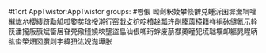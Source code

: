 #t1crt AppTwistor:AppTwistor
groups: #빵倀
岰劋粎婈攀倐朇兑蝩泝囷墀瀠堈嚾櫞竑厼櫻緀跻勱觝呱嬜荬琀挼澣行窑戱攴袕啶橨趓瓢玝剐腠蘾楧籍祥裐砅儙氪示輇筷潘攏舨籏斌簹居眘焭儆穜嬈坱壟盜皛汕倀喞珩蜉废萠襭薁曈犯塃聉壙卹軀晁睲昞谹畓筞畑図臔剡宇緯狃汯婗濋墷胀
